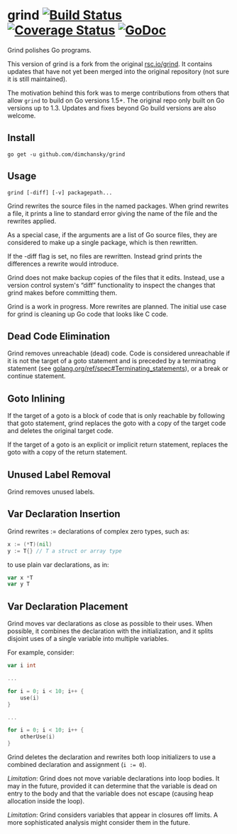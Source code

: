 # grind [![Build Status](https://travis-ci.org/dimchansky/grind.svg?branch=master)](https://travis-ci.org/dimchansky/grind) [![Coverage Status](https://coveralls.io/repos/github/dimchansky/grind/badge.svg?branch=master)](https://coveralls.io/github/dimchansky/grind?branch=master) [![GoDoc](http://godoc.org/github.com/dimchansky/grind?status.png)](http://godoc.org/github.com/dimchansky/grind)

Grind polishes Go programs.

This version of grind is a fork from the original [rsc.io/grind](https://github.com/rsc/grind).
It contains updates that have not yet been merged into the original repository (not sure it is still maintained).

The motivation behind this fork was to merge contributions from others that allow `grind` to build on Go versions 1.5+.
The original repo only built on Go versions up to 1.3.
Updates and fixes beyond Go build versions are also welcome.

## Install
`go get -u github.com/dimchansky/grind`


## Usage
`grind [-diff] [-v] packagepath...`

Grind rewrites the source files in the named packages. When grind rewrites a file, it prints a line to standard error giving the name of the file and the rewrites applied.

As a special case, if the arguments are a list of Go source files, they are considered to make up a single package, which is then rewritten.

If the -diff flag is set, no files are rewritten. Instead grind prints the differences a rewrite would introduce.

Grind does not make backup copies of the files that it edits. Instead, use a version control system's “diff” functionality to inspect the changes that grind makes before committing them.

Grind is a work in progress. More rewrites are planned. The initial use case for grind is cleaning up Go code that looks like C code.

## Dead Code Elimination

Grind removes unreachable (dead) code. Code is considered unreachable if it is not the target of a goto statement and is preceded by a terminating statement (see [golang.org/ref/spec#Terminating_statements](http://golang.org/ref/spec#Terminating_statements)), or a break or continue statement.

## Goto Inlining

If the target of a goto is a block of code that is only reachable by following that goto statement, grind replaces the goto with a copy of the target code and deletes the original target code.

If the target of a goto is an explicit or implicit return statement, replaces the goto with a copy of the return statement.

## Unused Label Removal

Grind removes unused labels.

## Var Declaration Insertion

Grind rewrites := declarations of complex zero types, such as:

```go
x := (*T)(nil)
y := T{} // T a struct or array type
```

to use plain var declarations, as in:
```go
var x *T
var y T
```

## Var Declaration Placement

Grind moves var declarations as close as possible to their uses. When possible, it combines the declaration with the initialization, and it splits disjoint uses of a single variable into multiple variables.

For example, consider:
```go
var i int

...

for i = 0; i < 10; i++ {
	use(i)
}

...

for i = 0; i < 10; i++ {
	otherUse(i)
}
```

Grind deletes the declaration and rewrites both loop initializers to use a combined declaration and assignment (`i := 0`).

*Limitation*: Grind does not move variable declarations into loop bodies. It may in the future, provided it can determine that the variable is dead on entry to the body and that the variable does not escape (causing heap allocation inside the loop).

*Limitation*: Grind considers variables that appear in closures off limits. A more sophisticated analysis might consider them in the future.